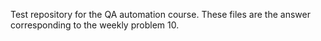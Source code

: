 Test repository for the QA automation course.
These files are the answer corresponding to the weekly problem 10.
